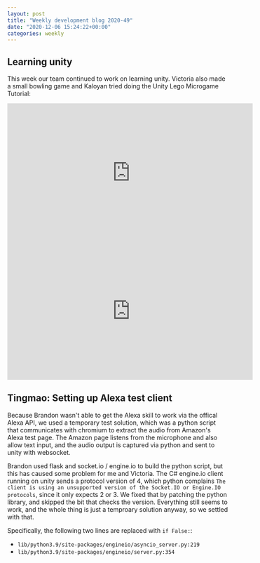 ```yaml
---
layout: post
title: "Weekly development blog 2020-49"
date: "2020-12-06 15:24:22+00:00"
categories: weekly
---
```


## Learning unity

This week our team continued to work on learning unity. Victoria also made a small bowling game and Kaloyan tried doing the Unity Lego Microgame Tutorial:

<iframe width="560" height="315" src="https://www.youtube.com/embed/Tr0EYdcwTaI" frameborder="0" allow="accelerometer; autoplay; clipboard-write; encrypted-media; gyroscope; picture-in-picture" allowfullscreen></iframe>

<iframe width="560" height="315" src="https://youtu.be/sGClAMgkRuY" frameborder="0" allow="accelerometer; autoplay; clipboard-write; encrypted-media; gyroscope; picture-in-picture" allowfullscreen></iframe>

## Tingmao: Setting up Alexa test client

Because Brandon wasn't able to get the Alexa skill to work via the offical Alexa API, we used a temporary test solution, which was a python script that communicates with chromium to extract the audio from Amazon's Alexa test page. The Amazon page listens from the microphone and also allow text input, and the audio output is captured via python and sent to unity with websocket.

Brandon used flask and socket.io / engine.io to build the python script, but this has caused some problem for me and Victoria. The C# engine.io client running on unity sends a protocol version of 4, which python complains `The client is using an unsupported version of the Socket.IO or Engine.IO protocols`, since it only expects 2 or 3. We fixed that by patching the python library, and skipped the bit that checks the version. Everything still seems to work, and the whole thing is just a temproary solution anyway, so we settled with that.

Specifically, the following two lines are replaced with `if False:`:

* `lib/python3.9/site-packages/engineio/asyncio_server.py:219`
* `lib/python3.9/site-packages/engineio/server.py:354`
